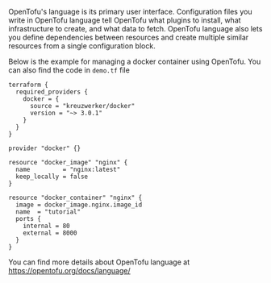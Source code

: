 OpenTofu's language is its primary user interface. Configuration files you write in OpenTofu language tell OpenTofu what plugins to install, what infrastructure to create, and what data to fetch. OpenTofu language also lets you define dependencies between resources and create multiple similar resources from a single configuration block.

Below is the example for managing a docker container using OpenTofu.
You can also find the code in `demo.tf` file

```
terraform {
  required_providers {
    docker = {
      source = "kreuzwerker/docker"
      version = "~> 3.0.1"
    }
  }
}

provider "docker" {}

resource "docker_image" "nginx" {
  name         = "nginx:latest"
  keep_locally = false
}

resource "docker_container" "nginx" {
  image = docker_image.nginx.image_id
  name  = "tutorial"
  ports {
    internal = 80
    external = 8000
  }
}
```


You can find more details about OpenTofu language at https://opentofu.org/docs/language/